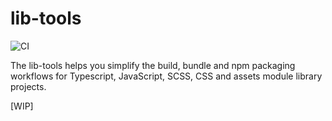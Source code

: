 # lib-tools

![CI](https://github.com/dagonmetric/lib-tools/actions/workflows/ci.yml/badge.svg?branch=main)

The lib-tools helps you simplify the build, bundle and npm packaging workflows for Typescript, JavaScript, SCSS, CSS and assets module library projects.

[WIP]
